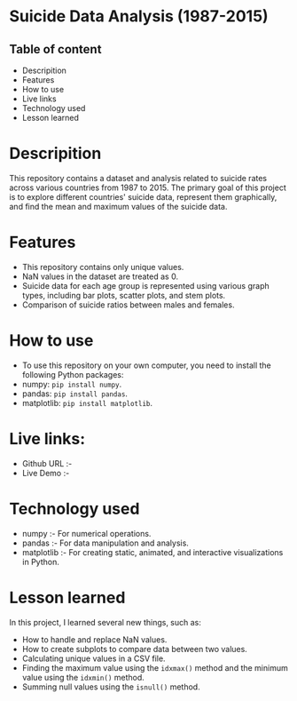 # Suicide Data Analysis (1987-2015)

 ## Table of content
 - Descripition
 - Features
 - How to use
 - Live links
 - Technology used 
 - Lesson learned

# Descripition
 This repository contains a dataset and analysis related to suicide rates across various countries from 1987 to 2015. The primary goal of this project is to explore different countries' suicide data, represent them graphically, and find the mean and maximum values of the suicide data.
 
 # Features 
 - This repository contains only unique values.
 - NaN values in the dataset are treated as 0.
 - Suicide data for each age group is represented using various graph types, including bar plots, scatter plots, and stem plots.
 - Comparison of suicide ratios between males and females.

# How to use 
 - To use this repository on your own computer, you need to install the following Python packages:
 - numpy:  ` pip install numpy `.
 - pandas: ` pip install pandas `.
 - matplotlib: ` pip install matplotlib `.
  
# Live links:
  - Github URL :-
  - Live Demo :-

# Technology used 
  - numpy :- For numerical operations.
  - pandas :- For data manipulation and analysis.
  - matplotlib :- For creating static, animated, and interactive visualizations in Python.

# Lesson learned 
 In this project, I learned several new things, such as:
 - How to handle and replace NaN values.
 - How to create subplots to compare data between two values.
 - Calculating unique values in a CSV file.
 - Finding the maximum value using the ` idxmax() ` method and the minimum value using the ` idxmin() ` method.
 - Summing null values using the ` isnull() ` method.
